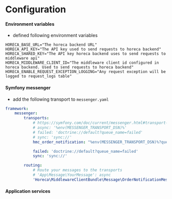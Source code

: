 Configuration
=====

#### Environment variables

- defined following environment variables

```dotenv
HORECA_BASE_URL="The horeca backend URL"
HORECA_API_KEY="The API key used to send requests to horeca backend"
HORECA_SHARED_KEY="The API key horeca backend uses to send requests to middleware api"
HORECA_MIDDLEWARE_CLIENT_ID="The middleware client id configured in horeca backend. Used to send requests to horeca backend"
HORECA_ENABLE_REQUEST_EXCEPTION_LOGGING="Any request exception will be logged to request_logs table"
```

#### Symfony messenger

- add the following transport to `messenger.yaml`

```yaml
framework:
    messenger:
        transports:
            # https://symfony.com/doc/current/messenger.html#transport-configuration
            # async: '%env(MESSENGER_TRANSPORT_DSN)%'
            # failed: 'doctrine://default?queue_name=failed'
            # sync: 'sync://'
            hmc_order_notification: "%env(MESSENGER_TRANSPORT_DSN)%?queue_name=hmc_order_notification"

            failed: 'doctrine://default?queue_name=failed'
            sync: 'sync://'

        routing:
            # Route your messages to the transports
            # 'App\Message\YourMessage': async
            'Horeca\MiddlewareClientBundle\Message\OrderNotificationMessage': hmc_order_notification
```

#### Application services

